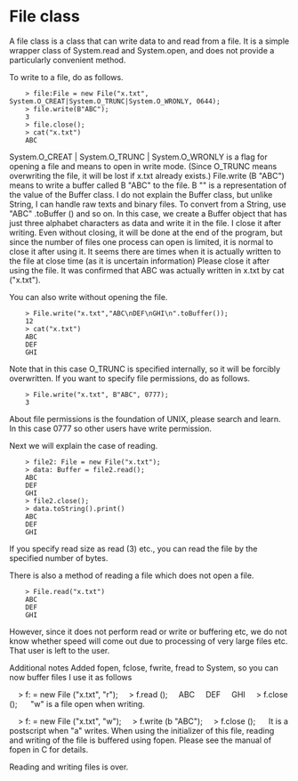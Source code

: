 # File class

A file class is a class that can write data to and read from a file. It is a simple wrapper class of System.read and System.open, and does not provide a particularly convenient method.

To write to a file, do as follows.
```
    > file:File = new File("x.txt", System.O_CREAT|System.O_TRUNC|System.O_WRONLY, 0644);
    > file.write(B"ABC");
    3
    > file.close();
    > cat("x.txt")
    ABC
```
System.O_CREAT | System.O_TRUNC | System.O_WRONLY is a flag for opening a file and means to open in write mode. (Since O_TRUNC means overwriting the file, it will be lost if x.txt already exists.) File.write (B "ABC") means to write a buffer called B "ABC" to the file. B "" is a representation of the value of the Buffer class. I do not explain the Buffer class, but unlike String, I can handle raw texts and binary files. To convert from a String, use "ABC" .toBuffer () and so on. In this case, we create a Buffer object that has just three alphabet characters as data and write it in the file. I close it after writing. Even without closing, it will be done at the end of the program, but since the number of files one process can open is limited, it is normal to close it after using it. It seems there are times when it is actually written to the file at close time (as it is uncertain information) Please close it after using the file. It was confirmed that ABC was actually written in x.txt by cat ("x.txt").

You can also write without opening the file.
```
    > File.write("x.txt","ABC\nDEF\nGHI\n".toBuffer());
    12
    > cat("x.txt")
    ABC
    DEF
    GHI
```
Note that in this case O_TRUNC is specified internally, so it will be forcibly overwritten. If you want to specify file permissions, do as follows.
```
    > File.write("x.txt", B"ABC", 0777);
    3
```
About file permissions is the foundation of UNIX, please search and learn. In this case 0777 so other users have write permission.

Next we will explain the case of reading.
```
    > file2: File = new File("x.txt");
    > data: Buffer = file2.read();
    ABC
    DEF
    GHI
    > file2.close();
    > data.toString().print()
    ABC
    DEF
    GHI
```
If you specify read size as read (3) etc., you can read the file by the specified number of bytes.

There is also a method of reading a file which does not open a file.
```
    > File.read("x.txt")
    ABC
    DEF
    GHI
```
However, since it does not perform read or write or buffering etc, we do not know whether speed will come out due to processing of very large files etc. That user is left to the user.

Additional notes
Added fopen, fclose, fwrite, fread to System, so you can now buffer files
I use it as follows

    > f: = new File ("x.txt", "r");
    > f.read ();
    ABC
    DEF
    GHI
    > f.close ();
    
"w" is a file open when writing.

    > f: = new File ("x.txt", "w");
    > f.write (b "ABC");
    > f.close ();
    
It is a postscript when "a" writes.
When using the initializer of this file, reading and writing of the file is buffered using fopen. Please see the manual of fopen in C for details.

Reading and writing files is over.



